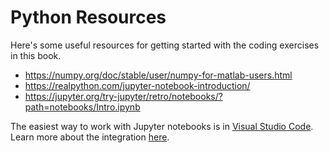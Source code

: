 # Python Resources

Here's some useful resources for getting started with the coding exercises
in this book.

* https://numpy.org/doc/stable/user/numpy-for-matlab-users.html
* https://realpython.com/jupyter-notebook-introduction/
* https://jupyter.org/try-jupyter/retro/notebooks/?path=notebooks/Intro.ipynb

The easiest way to work with Jupyter notebooks is in [Visual Studio
Code](https://code.visualstudio.com/). Learn more about the integration
[here](https://code.visualstudio.com/docs/datascience/jupyter-notebooks).
